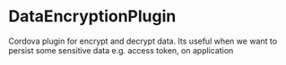 # DataEncryptionPlugin
Cordova plugin for encrypt and decrypt data. Its useful when we want to persist some sensitive data e.g. access token, on application
